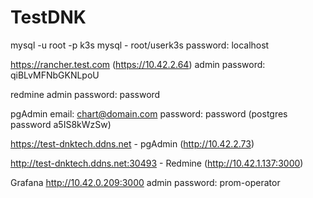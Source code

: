 # TestDNK
mysql -u root -p
k3s mysql - root/userk3s password: localhost

https://rancher.test.com (https://10.42.2.64) admin password: qiBLvMFNbGKNLpoU

redmine admin password: password

pgAdmin email: chart@domain.com password: password (postgres password a5IS8kWzSw)

https://test-dnktech.ddns.net - pgAdmin (http://10.42.2.73)

http://test-dnktech.ddns.net:30493 - Redmine (http://10.42.1.137:3000)

Grafana http://10.42.0.209:3000 admin password: prom-operator
